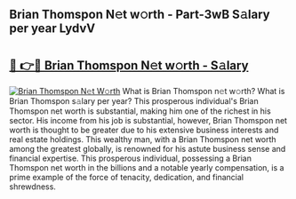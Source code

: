 ## Brian Thomspon N𝚎t w𝚘rth - Part-3wB S𝚊lary per year LydvV

# <h2><a href="http://gc3kpv7.nevu.top/?p=Brian+Thomspon">🔗 👉🔴 Brian Thomspon N𝚎t w𝚘rth - S𝚊lary</a></h2>

[![Brian Thomspon N𝚎t W𝚘rth](https://i.imgur.com/Oavwk0R.jpeg)](http://gc3kpv7.nevu.top/?p=Brian+Thomspon)
What is Brian Thomspon n𝚎t w𝚘rth? What is Brian Thomspon s𝚊lary per year?
This prosperous individual's Brian Thomspon net worth is substantial, making him one of the richest in his sector. His income from his job is substantial, however, Brian Thomspon net worth is thought to be greater due to his extensive business interests and real estate holdings. This wealthy man, with a Brian Thomspon net worth among the greatest globally, is renowned for his astute business sense and financial expertise. This prosperous individual, possessing a Brian Thomspon net worth in the billions and a notable yearly compensation, is a prime example of the force of tenacity, dedication, and financial shrewdness.
